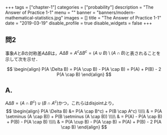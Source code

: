+++
tags = ["chapter-1"]
categories = ["probability"]
description = "The Answer of Practice 1-1"
menu = ""
banner = "banners/modern-mathematical-statistics.jpg"
images = []
title = "The Answer of Practice 1-1"
date = "2019-03-19"
disable_profile = true 
disable_widgets = false 
+++

## 問2 
事象$A$と$B$の対称差$A \Delta B$は，$A \Delta B = A^c \Delta B^c = (A \cup B) \setminus (A \cap B)$と表されることを示して次を示せ．

$$ \begin{align}
  P(A \Delta B) = P(A \cup B) - P(A \cap B) = P(A) + P(B) - 2 P(A \cap B)
\end{align} $$

## A.

$A \Delta B = (A \cap B^c) \cup (B \cap A^c)$かつ，これらはdisjointより，
$$ \begin{align}
  P(A \Delta B) &= P(A \cap B^c) + P(B \cap A^c) \\\\\
    & = P(A \setminus (A \cap B)) + P(B \setminus (A \cap B)) \\\\\
    & = P(A) - P(A \cap B) + P(B) - P(A \cap B) \\\\\
    & = P(A \cup B) - P(A \cap B) = P(A) + P(B) - 2 P(A \cap B)
\end{align} $$

